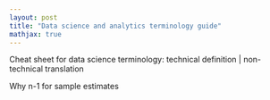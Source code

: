 ```yaml
---
layout: post
title: "Data science and analytics terminology guide"
mathjax: true
---
```


Cheat sheet for data science terminology:
technical definition | non-technical translation 


Why n-1 for sample estimates
